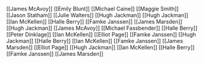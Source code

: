 [[James McAvoy]]
[[Emily Blunt]]
[[Michael Caine]]
[[Maggie Smith]]
[[Jason Statham]]
[[Julie Walters]]
[[Hugh Jackman]]
[[Hugh Jackman]]
[[Ian McKellen]]
[[Halle Berry]]
[[Famke Janssen]]
[[James Marsden]]
[[Hugh Jackman]]
[[James McAvoy]]
[[Michael Fassbender]]
[[Halle Berry]]
[[Peter Dinklage]]
[[Ian McKellen]]
[[Elliot Page]]
[[Famke Janssen]]
[[Hugh Jackman]]
[[Halle Berry]]
[[Ian McKellen]]
[[Famke Janssen]]
[[James Marsden]]
[[Elliot Page]]
[[Hugh Jackman]]
[[Ian McKellen]]
[[Halle Berry]]
[[Famke Janssen]]
[[James Marsden]]

